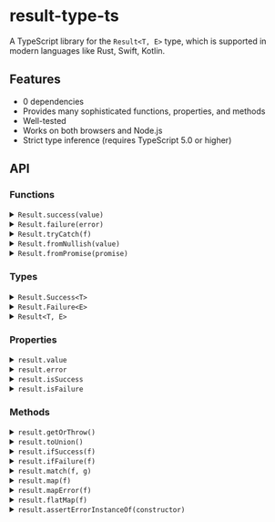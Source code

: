 # result-type-ts
A TypeScript library for the `Result<T, E>` type, which is supported in modern languages like Rust, Swift, Kotlin.

## Features
- 0 dependencies
- Provides many sophisticated functions, properties, and methods
- Well-tested
- Works on both browsers and Node.js
- Strict type inference (requires TypeScript 5.0 or higher)

## API

### Functions

<details>
<summary><code>Result.success(value)</code></summary>

<br>
<table>
  <tr>
    <td><b>Type</b></td>
    <td><code>&lt;const T&gt;(value: T) => Result.Success&lt;T&gt;</code></td>
  </tr>
  <tr>
    <td><b>Description</b></td>
    <td>Creates a successful result.</td>
  </tr>
</table>

#### Example
```ts
const result = Result.success(123)
console.log(result.value) // 123
```
</details>

<details>
<summary><code>Result.failure(error)</code></summary>

<br>
<table>
  <tr>
    <td><b>Type</b></td>
    <td><code>&lt;const E&gt;(error: E) =&gt; Result.Failure&lt;E&gt;</code></td>
  </tr>
  <tr>
    <td><b>Description</b></td>
    <td>Creates a failed result.</td>
  </tr>
</table>

#### Example
```ts
const result = Result.failure('error')
console.log(result.error) // error
```
</details>

<details>
<summary><code>Result.tryCatch(f)</code></summary>

<br>
<table>
  <tr>
    <td><b>Type</b></td>
    <td><code>&lt;T&gt;(f: () =&gt; T) =&gt; Result&lt;T, unknown&gt;</code></td>
  </tr>
  <tr>
    <td><b>Description</b></td>
    <td>If the given function returns a value, a successful result is created. If it throws an exception, a failed result is created.</td>
  </tr>
</table>

#### Example
```ts
const result = Result.tryCatch(() => 123)
console.log(result.value) // 123

const result2 = Result.tryCatch(() => {
  throw 'error'
})
console.log(result2.error) // error
```
</details>

<details>
<summary><code>Result.fromNullish(value)</code></summary>

<br>
<table>
  <tr>
    <td><b>Type</b></td>
     <td><code>&lt;const T&gt;(value: T | null | undefined) =&gt; Result&lt;T, null | undefined&gt;</code></td>
  </tr>
  <tr>
    <td><b>Description</b></td>
    <td>Convert a nullish value to a Result value.</td>
  </tr>
</table>

#### Example
```ts
const result = Result.fromNullish(123);
console.log(result.value) // 123

const result2 = Result.fromNullish(null);
console.log(result2.error) // null
console.log(result2.isFailure) // true
```
</details>

<details>
<summary><code>Result.fromPromise(promise)</code></summary>

<br>
<table>
  <tr>
    <td><b>Type</b></td>
    <td><code>&lt;T&gt;(promise: PromiseLike&lt;T&gt;) =&gt; Promise&lt;Result&lt;T&gt;&gt;</code></td>
  </tr>
  <tr>
    <td><b>Description</b></td>
    <td>Convert a Promise value to a Result value.</td>
  </tr>
</table>

#### Example
```ts
const result = await Result.fromPromise(Promise.resolve(123))
console.log(result.value) // 123

const result2 = await Result.fromPromise(Promise.reject('error'))
console.log(result2.error) // error
```
</details>

### Types

<details>
<summary><code>Result.Success&lt;T&gt;</code></summary>

<br>
The type of a successful result holding a value of type <code>T</code>.

#### Example
```ts
const result: Result.Success<number> = Result.success(123)
```
</details>

<details>
<summary><code>Result.Failure&lt;E&gt;</code></summary>

<br>
The type of a failed result holding an error value of type <code>E</code>.

#### Example
```ts
const result: Result.Failure<string> = Result.failure('error')
```
</details>

<details>
<summary><code>Result&lt;T, E&gt;</code></summary>

<br>
Shorthand for <code>Result.Success&lt;T&gt; | Result.Failure&lt;E&gt;</code> type. <code>E</code> is optional with a default value of <code>unknown</code>.

#### Example
```ts
const result: Result<number, string> = Math.random() > 0.5 ? Result.success(123) : Result.failure('error')
```
</details>

### Properties

<details>
<summary><code>result.value</code></summary>

<br>
<table>
  <tr>
    <td><b>Type</b></td>
    <td><code>T | undefined</code></td>
  </tr>
  <tr>
    <td><b>Description</b></td>
    <td>The payload of the successful result. If the result is a failure, it's <code>undefined</code>.</td>
  </tr>
</table>

#### Example
```ts
const result = Result.success(123)
console.log(result.value) // 123

const result2 = Result.failure('error')
console.log(result2.value) // undefined
```
</details>

<details>
<summary><code>result.error</code></summary>

<br>
<table>
  <tr>
    <td><b>Type</b></td>
    <td><code>E | undefined</code></td>
  </tr>
  <tr>
    <td><b>Description</b></td>
    <td>The payload of the failed result.</td>
  </tr>
</table>

#### Example
```ts
const result = Result.success(123)
console.log(result.error) // undefined

const result2 = Result.failure('error')
console.log(result2.error) // error
```
</details>

<details>
<summary><code>result.isSuccess</code></summary>

<br>
<table>
  <tr>
    <td><b>Type</b></td>
    <td><code>boolean</code></td>
  </tr>
  <tr>
    <td><b>Description</b></td>
    <td>Whether it is a successful result.</td>
  </tr>
</table>

#### Example
```ts
const result = Result.success(123)
console.log(result.isSuccess) // true

const result2 = Result.failure('error')
console.log(result2.isSuccess) // false
```
</details>

<details>
<summary><code>result.isFailure</code></summary>

<br>
<table>
  <tr>
    <td><b>Type</b></td>
    <td><code>boolean</code></td>
  </tr>
  <tr>
    <td><b>Description</b></td>
    <td>Whether it is a failed result.</td>
  </tr>
</table>

#### Example
```ts
const result = Result.success(123)
console.log(result.isFailure) // false

const result2 = Result.failure('error')
console.log(result2.isFailure) // true
```
</details>

### Methods

<details>
<summary><code>result.getOrThrow()</code></summary>

<br>
<table>
  <tr>
    <td><b>Type</b></td>
    <td><code>() => T</code></td>
  </tr>
  <tr>
    <td><b>Description</b></td>
    <td>Returns <code>this.value</code> if it's a successful result, otherwise throws <code>this.error</code>.</td>
  </tr>
</table>

#### Example
```ts
const result = Result.success(123)
console.log(result.getOrThrow()) // 123

const result2 = Result.failure('error')
try {
  result2.getOrThrow()
} catch (e) {
  console.log(e) // error
}
```
</details>

<details>
<summary><code>result.toUnion()</code></summary>

<br>
<table>
  <tr>
    <td><b>Type</b></td>
    <td><code>() => T | E</code></td>
  </tr>
  <tr>
    <td><b>Description</b></td>
    <td>Returns the payload of the result value.</td>
  </tr>
</table>

#### Example
```ts
const result = Result.success(123)
console.log(result.toUnion()) // 123

const result2 = Result.failure('error')
console.log(result2.toUnion()) // error
```
</details>

<details>
<summary><code>result.ifSuccess(f)</code></summary>

<br>
<table>
  <tr>
    <td><b>Type</b></td>
    <td><code>&lt;T2&gt;(f: (value: T) =&gt; T2) =&gt; T2 | undefined</code></td>
  </tr>
  <tr>
    <td><b>Description</b></td>
    <td>Applies the given function to <code>this.value</code> if it's a successful result, otherwise returns <code>undefined</code>.</td>
  </tr>
</table>

#### Example
```ts
const result = Result.success(123)
console.log(result.ifSuccess((value) => value * 2)) // 246

const result2 = Result.failure('error')
console.log(result2.ifSuccess((value) => value * 2)) // undefined
```
</details>

<details>
<summary><code>result.ifFailure(f)</code></summary>

<br>
<table>
  <tr>
    <td><b>Type</b></td>
    <td><code>&lt;E2&gt;(f: (error: E) =&gt; E2) =&gt; E2 | undefined</code></td>
  </tr>
  <tr>
    <td><b>Description</b></td>
    <td>Applies the given function to <code>result.error</code> if it's a failed result, otherwise returns <code>undefined</code>.</td>
  </tr>
</table>

#### Example
```ts
const result = Result.success(123)
console.log(result.ifFailure((error) => error + '!')) // undefined

const result2 = Result.failure('error')
console.log(result2.ifFailure((error) => error + '!')) // error!
```
</details>

<details>
<summary><code>result.match(f, g)</code></summary>

<br>
<table>
  <tr>
    <td><b>Type</b></td>
    <td><code>&lt;T2, E2>((value: T) => T2, (error: E) => E2) => T2 | E2</code></td>
  </tr>
  <tr>
    <td><b>Description</b></td>
    <td>Return the result of applying one of the given functions to the payload.</td>
  </tr>
</table>

#### Example
```ts
const result = Result.success(123)
console.log(result.match((value) => value * 2, (error) => error + '!')) // 246

const result2 = Result.failure('error')
console.log(result2.match((value) => value * 2, (error) => error + '!')) // error!
```
</details>

<details>
<summary><code>result.map(f)</code></summary>

<br>
<table>
  <tr>
    <td><b>Type</b></td>
    <td><code>&lt;T2>(f: (value: T) => T2) => Result&lt;T2, E></code></td>
  </tr>
  <tr>
    <td><b>Description</b></td>
    <td>Creates a Result value by modifying the payload of the successful result using the given function</td>
  </tr>
</table>

#### Example
```ts
const result = Result.success(123).map((value) => value * 2)
console.log(result.value) // 246

const result2 = Result.failure('error').map((value) => value * 2)
console.log(result2.error) // error
```
</details>

<details>
<summary><code>result.mapError(f)</code></summary>

<br>
<table>
  <tr>
    <td><b>Type</b></td>
    <td><code>&lt;E2>(f: (error: E) => E2) => Result&lt;T, E2></code></td>
  </tr>
  <tr>
    <td><b>Description</b></td>
    <td>Creates a Result value by modifying the payload of the failed result using the given function</td>
  </tr>
</table>

#### Example
```ts
const result = Result.success(123).mapError((error) => error + '!')
console.log(result.value) // 123

const result2 = Result.failure('error').mapError((error) => error + '!')
console.log(result2.error) // error!
```
</details>

<details>
<summary><code>result.flatMap(f)</code></summary>

<br>
<table>
  <tr>
    <td><b>Type</b></td>
    <td><code>&lt;T2, E2>(f: (value: T) => Result&lt;T2, E2>) => Result&lt;T2, E | E2></code></td>
  </tr>
  <tr>
    <td><b>Description</b></td>
    <td>Maps the payload of the successful result and flattens the nested Result type.</td>
  </tr>
</table>

#### Example
```ts
const result = Result.success(123).flatMap((value) => Result.success(value * 2))
console.log(result.value) // 246

const result2 = Result.failure('error').flatMap((value) => Result.failure(value * 2))
console.log(result2.error) // error
```
</details>

<details>
<summary><code>result.assertErrorInstanceOf(constructor)</code></summary>

<br>
<table>
  <tr>
    <td><b>Type</b></td>
    <td><code>&lt;C extends abstract new (..._: any) => any>(constructor: C) => Result&lt;T, InstanceType&lt;C>></code></td>
  </tr>
  <tr>
    <td><b>Description</b></td>
    <td>Perform a safe cast of the error type to the given class. If the payload of the failed result is not instance of <code>constructor</code>, throws <code>TypeError</code></td>
  </tr>
</table>

#### Example
```ts
const result: Result<number, Error> = Result.tryCatch(() => {
  if (Math.random() >= 0) {
    throw new Error('error')
  } else {
    return 123
  }
}).assertErrorInstanceOf(Error)
console.log(result.isFailure && result.error.message) // error
```
</details>
